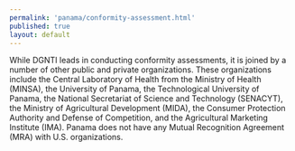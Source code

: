 ```yaml
--- 
permalink: 'panama/conformity-assessment.html' 
published: true 
layout: default
---
```

While DGNTI leads in conducting conformity assessments, it is joined by a number of other public and private organizations. These organizations include the Central Laboratory of Health from the Ministry of Health (MINSA), the University of Panama, the Technological University of Panama, the National Secretariat of Science and Technology (SENACYT), the Ministry of Agricultural Development (MIDA), the Consumer Protection Authority and Defense of Competition, and the Agricultural Marketing Institute (IMA). Panama does not have any Mutual Recognition Agreement (MRA) with U.S. organizations.
